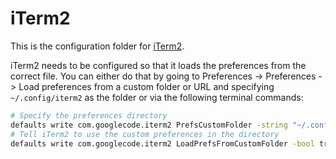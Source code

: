# iTerm2

This is the configuration folder for [iTerm2](https://github.com/gnachman/iTerm2).

iTerm2 needs to be configured so that it loads the preferences from the correct file.
You can either do that by going to Preferences -> Preferences -> Load preferences from a custom folder or URL and specifying `~/.config/iterm2` as the folder or via the following terminal commands:

```bash
# Specify the preferences directory
defaults write com.googlecode.iterm2 PrefsCustomFolder -string "~/.config/iterm2"
# Tell iTerm2 to use the custom preferences in the directory
defaults write com.googlecode.iterm2 LoadPrefsFromCustomFolder -bool true
```
